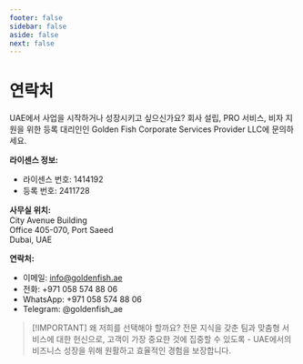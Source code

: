 ```yaml
---
footer: false
sidebar: false
aside: false
next: false
---
```


<!-- <p>
  <img src="/img/Logo.avif" alt="로고" width="100" height="100" style="margin-left: 50%;">
</p> -->

# 연락처

UAE에서 사업을 시작하거나 성장시키고 싶으신가요? 회사 설립, PRO 서비스, 비자 지원을 위한 등록 대리인인 Golden Fish Corporate Services Provider LLC에 문의하세요.

**라이센스 정보:**

- 라이센스 번호: 1414192
- 등록 번호: 2411728

**사무실 위치:**  
City Avenue Building  
Office 405-070, Port Saeed  
Dubai, UAE

**연락처:**

- 이메일: info@goldenfish.ae
- 전화: +971 058 574 88 06
- WhatsApp: +971 058 574 88 06
- Telegram: @goldenfish_ae

<!-- WhatsApp us at [+971 058 574 88 06](https://wa.me/message/KDLD4FZVW7EUC1)
Telegram us at [@goldenfish_ae](https://t.me/goldenfish_ae) -->

> [!IMPORTANT] 왜 저희를 선택해야 할까요?
> 전문 지식을 갖춘 팀과 맞춤형 서비스에 대한 헌신으로, 고객이 가장 중요한 것에 집중할 수 있도록 - UAE에서의 비즈니스 성장을 위해 원활하고 효율적인 경험을 보장합니다.

<ContactFormModal formName="문의하기" buttonText="메시지 보내기" formStyle="display: block; margin: 2rem auto;"
:services="['📝 회사 등록', '🏧 은행 계좌 개설', '🪪 EID & Golden Visa', '기타 서비스']"/>